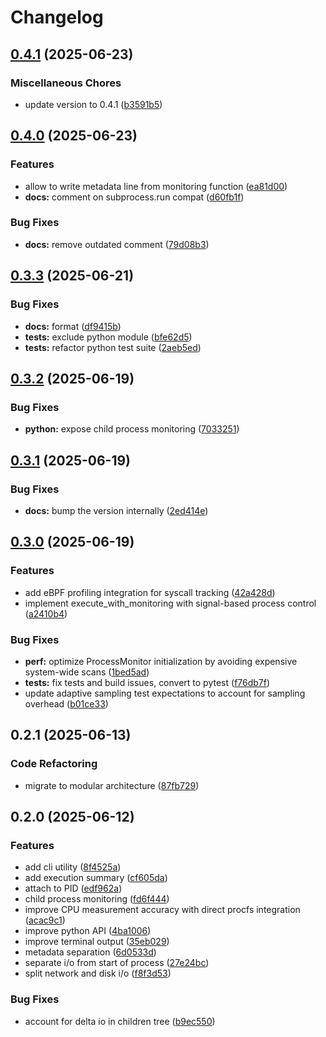 # Changelog

## [0.4.1](https://github.com/btraven00/denet/compare/v0.4.0...v0.4.1) (2025-06-23)


### Miscellaneous Chores

* update version to 0.4.1 ([b3591b5](https://github.com/btraven00/denet/commit/b3591b54c36f41a91867d4abb67d4db4308ac2fd))

## [0.4.0](https://github.com/btraven00/denet/compare/v0.3.3...v0.4.0) (2025-06-23)


### Features

* allow to write metadata line from monitoring function ([ea81d00](https://github.com/btraven00/denet/commit/ea81d00b7a9d09e44f8b2f95af6bd114e2493d15))
* **docs:** comment on subprocess.run compat ([d60fb1f](https://github.com/btraven00/denet/commit/d60fb1f881aa303cfd69e2f6e3f67d6e0ba6ab19))


### Bug Fixes

* **docs:** remove outdated comment ([79d08b3](https://github.com/btraven00/denet/commit/79d08b3169eb01a44247de4b4a99b3e900c31a92))

## [0.3.3](https://github.com/btraven00/denet/compare/v0.3.2...v0.3.3) (2025-06-21)


### Bug Fixes

* **docs:** format ([df9415b](https://github.com/btraven00/denet/commit/df9415b7feea8aa75c52f5088c81069697de6b06))
* **tests:** exclude python module ([bfe62d5](https://github.com/btraven00/denet/commit/bfe62d5dc9641ab261d266dadf1c142c2e86eb79))
* **tests:** refactor python test suite ([2aeb5ed](https://github.com/btraven00/denet/commit/2aeb5eda6bf4d1e4fa9fbea01130cbf5281445c3))

## [0.3.2](https://github.com/btraven00/denet/compare/v0.3.1...v0.3.2) (2025-06-19)


### Bug Fixes

* **python:** expose child process monitoring ([7033251](https://github.com/btraven00/denet/commit/70332513a5cf20208601f6a418946f8873387548))

## [0.3.1](https://github.com/btraven00/denet/compare/v0.3.0...v0.3.1) (2025-06-19)


### Bug Fixes

* **docs:** bump the version internally ([2ed414e](https://github.com/btraven00/denet/commit/2ed414e87e3fec3ee1d1d09fca8310653a629986))

## [0.3.0](https://github.com/btraven00/denet/compare/v0.2.1...v0.3.0) (2025-06-19)


### Features

* add eBPF profiling integration for syscall tracking ([42a428d](https://github.com/btraven00/denet/commit/42a428d0e2d67c7bbf8a8440f90aeefe5f96b8da))
* implement execute_with_monitoring with signal-based process control ([a2410b4](https://github.com/btraven00/denet/commit/a2410b4f33c6de10a5526990e075e15554de3237))


### Bug Fixes

* **perf:** optimize ProcessMonitor initialization by avoiding expensive system-wide scans ([1bed5ad](https://github.com/btraven00/denet/commit/1bed5ad33af702d59403d0f1f5907738df40874c))
* **tests:** fix tests and build issues, convert to pytest ([f76db7f](https://github.com/btraven00/denet/commit/f76db7fe3fa8426b099bbe607582da870cb40264))
* update adaptive sampling test expectations to account for sampling overhead ([b01ce33](https://github.com/btraven00/denet/commit/b01ce3356332546d42f53ac4f3838dd0d2a92b6c))

## 0.2.1 (2025-06-13)

### Code Refactoring

* migrate to modular architecture ([87fb729](https://github.com/btraven00/denet/commit/87fb7292126da6bbad99734a8eedf99882297bdc))

## 0.2.0 (2025-06-12)


### Features

* add cli utility ([8f4525a](https://github.com/btraven00/denet/commit/8f4525accd7e0917c75d714e62c3b0f645c6e611))
* add execution summary ([cf605da](https://github.com/btraven00/denet/commit/cf605da17d865951583cad0998c55269df512ae9))
* attach to PID ([edf962a](https://github.com/btraven00/denet/commit/edf962aca1375ee695f480405913d90ebfe43972))
* child process monitoring ([fd6f444](https://github.com/btraven00/denet/commit/fd6f444a7e6884b5c199565bd6fb6bbce374e9f3))
* improve CPU measurement accuracy with direct procfs integration ([acac9c1](https://github.com/btraven00/denet/commit/acac9c1c6bce1606400643fa20a4e9e1d3d1805f))
* improve python API ([4ba1006](https://github.com/btraven00/denet/commit/4ba10063e28f0909c99f049e3e35bca1b6c25a8b))
* improve terminal output ([35eb029](https://github.com/btraven00/denet/commit/35eb0291c3eed658ba8213963dc4c9bd93348384))
* metadata separation ([6d0533d](https://github.com/btraven00/denet/commit/6d0533d33c8c0d517baf8f152b0c0b182a8b65aa))
* separate i/o from start of process ([27e24bc](https://github.com/btraven00/denet/commit/27e24bce7cf6c285f480770272f617b31b8db477))
* split network and disk i/o ([f8f3d53](https://github.com/btraven00/denet/commit/f8f3d53c2b8b568363e83164ab57dc4fbcc0ca03))


### Bug Fixes

* account for delta io in children tree ([b9ec550](https://github.com/btraven00/denet/commit/b9ec5507819adbc0168216651bae99d91bfa4a71))
